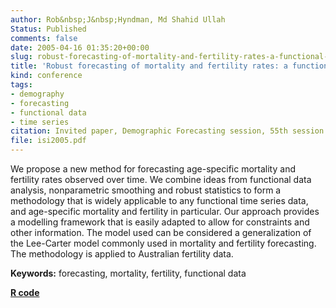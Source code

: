 ```yaml
---
author: Rob&nbsp;J&nbsp;Hyndman, Md Shahid Ullah
Status: Published
comments: false
date: 2005-04-16 01:35:20+00:00
slug: robust-forecasting-of-mortality-and-fertility-rates-a-functional-data-approach
title: 'Robust forecasting of mortality and fertility rates: a functional data approach'
kind: conference
tags:
- demography
- forecasting
- functional data
- time series
citation: Invited paper, Demographic Forecasting session, 55th session of the International Statistical Institute, Sydney, Australia, April 2005
file: isi2005.pdf
---
```



We propose a new method for forecasting age-specific mortality and fertility rates observed over time. We combine ideas from functional data analysis, nonparametric smoothing and robust statistics to form a methodology that is widely applicable to any functional time series data, and age-specific mortality and fertility in particular. Our approach provides a modelling framework that is easily adapted to allow for constraints and other information. The model used can be considered a generalization of the Lee-Carter model commonly used in mortality and fertility forecasting. The methodology is applied to Australian fertility data.

**Keywords:** forecasting, mortality, fertility, functional data

**[R code](http://github.com/robjhyndman/demography)**


